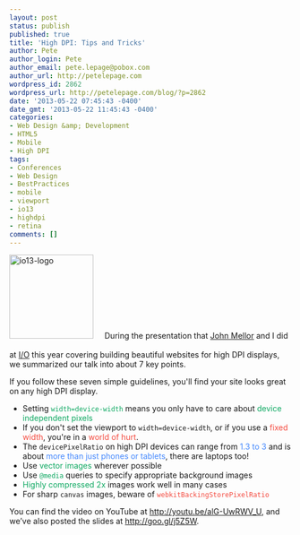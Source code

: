 ```yaml
---
layout: post
status: publish
published: true
title: 'High DPI: Tips and Tricks'
author: Pete
author_login: Pete
author_email: pete.lepage@pobox.com
author_url: http://petelepage.com
wordpress_id: 2862
wordpress_url: http://petelepage.com/blog/?p=2862
date: '2013-05-22 07:45:43 -0400'
date_gmt: '2013-05-22 11:45:43 -0400'
categories:
- Web Design &amp; Development
- HTML5
- Mobile
- High DPI
tags:
- Conferences
- Web Design
- BestPractices
- mobile
- viewport
- io13
- highdpi
- retina
comments: []
---
```

<p><img class="alignleft size-thumbnail wp-image-2870" alt="io13-logo" src="http://petelepage.com/blog/wp-content/uploads/2013/05/io13-logo-150x150.png" style="width:150px;height:150px;margin-right:20px;margin-bottom:20px;" />During the presentation that <a href="https://plus.google.com/115120259572077332394/posts" target="_blank">John Mellor</a> and I did at <a href="https://developers.google.com/events/io/2013/" target="_blank">I/O</a> this year covering building beautiful websites for high DPI displays, we summarized our talk into about 7 key points.</p>
<p>If you follow these seven simple guidelines, you'll find your site looks great on any high DPI display.</p>
<ul>
<li>Setting <code style="color: #0da861;">width=device-width</code> means you only have to care about <span style="color: #0da861;">device independent pixels</span></li>
<li>If you don't set the viewport to <code>width=device-width</code>, or if you use a <span style="color: #f44a3f;">fixed width</span>, you're in a <span style="color: #f44a3f;">world of hurt</span>.</li>
<li>The <code>devicePixelRatio</code> on high DPI devices can range from <span style="color: #4387fd;">1.3 to 3</span> and is about <span style="color: #4387fd;">more than just phones or tablets</span>, there are laptops too!</li>
<li>Use <span style="color: #0da861;">vector images</span> wherever possible</li>
<li>Use <code style="color: #0da861;">@media</code> queries to specify appropriate background images</li>
<li><span style="color: #0da861;">Highly compressed 2x</span> images work well in many cases</li>
<li>For sharp <code>canvas</code> images, beware of <code style="color: #f44a3f;">webkitBackingStorePixelRatio</code></li>
</ul>
<p>You can find the video on YouTube at <a href="http://youtu.be/alG-UwRWV_U" target="_blank">http://youtu.be/alG-UwRWV_U</a>, and we’ve also posted the slides at <a href="http://goo.gl/j5Z5W" target="_blank">http://goo.gl/j5Z5W</a>.</p>
